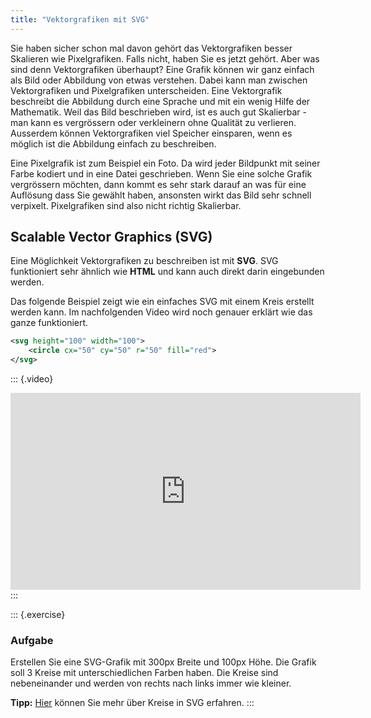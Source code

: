 ```yaml
---
title: "Vektorgrafiken mit SVG"
---
```


Sie haben sicher schon mal davon gehört das Vektorgrafiken besser Skalieren wie
Pixelgrafiken. Falls nicht, haben Sie es jetzt gehört. Aber was sind denn
Vektorgrafiken überhaupt? Eine Grafik können wir ganz einfach als Bild oder
Abbildung von etwas verstehen. Dabei kann man zwischen Vektorgrafiken und
Pixelgrafiken unterscheiden. Eine Vektorgrafik beschreibt die Abbildung durch
eine Sprache und mit ein wenig Hilfe der Mathematik. Weil das Bild beschrieben
wird, ist es auch gut Skalierbar - man kann es vergrössern oder verkleinern
ohne Qualität zu verlieren. Ausserdem können Vektorgrafiken viel Speicher
einsparen, wenn es möglich ist die Abbildung einfach zu beschreiben.

Eine Pixelgrafik ist zum Beispiel ein Foto. Da wird jeder Bildpunkt mit seiner
Farbe kodiert und in eine Datei geschrieben. Wenn Sie eine solche Grafik
vergrössern möchten, dann kommt es sehr stark darauf an was für eine Auflösung
dass Sie gewählt haben, ansonsten wirkt das Bild sehr schnell verpixelt.
Pixelgrafiken sind also nicht richtig Skalierbar.

## Scalable Vector Graphics (SVG)

Eine Möglichkeit Vektorgrafiken zu beschreiben ist mit **SVG**. SVG
funktioniert sehr ähnlich wie **HTML** und kann auch direkt darin eingebunden
werden.

Das folgende Beispiel zeigt wie ein einfaches SVG mit einem Kreis erstellt
werden kann. Im nachfolgenden Video wird noch genauer erklärt wie das ganze
funktioniert.

```svg
<svg height="100" width="100">
    <circle cx="50" cy="50" r="50" fill="red">
</svg>
```

::: {.video}
<iframe width="560" height="315"
src="https://www.youtube.com/embed/aHUN_tgLoqk"
frameborder="0" allow="accelerometer; autoplay; clipboard-write;
encrypted-media; gyroscope; picture-in-picture" allowfullscreen></iframe>
:::

::: {.exercise}
### Aufgabe

Erstellen Sie eine SVG-Grafik mit 300px Breite und 100px Höhe. Die Grafik soll
3 Kreise mit unterschiedlichen Farben haben. Die Kreise sind nebeneinander und
werden von rechts nach links immer wie kleiner.

**Tipp:** [Hier](https://www.w3schools.com/graphics/svg_circle.asp) können Sie
mehr über Kreise in SVG erfahren.
:::
